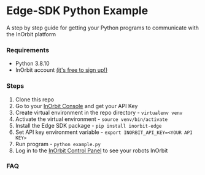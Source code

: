 # Edge-SDK Python Example
A step by step guide for getting your Python programs to communicate with the InOrbit platform 

### Requirements
- Python 3.8.10
- InOrbit account [(it's free to sign up!)](https://control.inorbit.ai/ "InOrbit")


### Steps
1. Clone this repo
2. Go to your [InOrbit Console](console.inorbit.ai) and get your API Key
3. Create virtual environment in the repo directory - `virtualenv venv`
4. Activate the virtual environment - `source venv/bin/activate`
5. Install the Edge SDK package - `pip install inorbit-edge`
6. Set API key environment variable - `export INORBIT_API_KEY=<YOUR API KEY>`
7. Run program - `python example.py`
8. Log in to the [InOrbit Control Panel](control.inorbit.ai) to see your robots InOrbit

### FAQ
